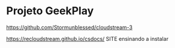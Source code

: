 # Projeto GeekPlay


https://github.com/Stormunblessed/cloudstream-3


https://recloudstream.github.io/csdocs/  SITE ensinando a instalar
